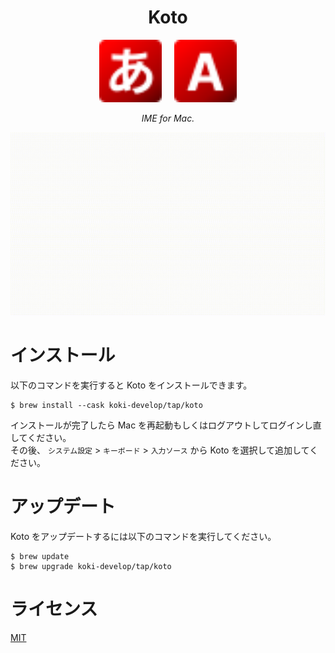 <h1 align="center">Koto</h1>

<p align="center">
  <img src="./Koto/Resources/ja.svg" width="100px">
  &nbsp;
  &nbsp;
  <img src="./Koto/Resources/en.svg" width="100px">
</p>

<p align="center">
  <i>IME for Mac.</i>
</p>

<p align="center">
  <img src="./assets/demo.gif" width="600px">
</p>

# インストール

以下のコマンドを実行すると Koto をインストールできます。

```console
$ brew install --cask koki-develop/tap/koto
```

インストールが完了したら Mac を再起動もしくはログアウトしてログインし直してください。  
その後、 `システム設定` > `キーボード` > `入力ソース` から Koto を選択して追加してください。

# アップデート

Koto をアップデートするには以下のコマンドを実行してください。

```console
$ brew update
$ brew upgrade koki-develop/tap/koto
```

# ライセンス

[MIT](./LICENSE)
